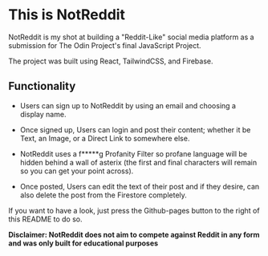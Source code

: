 # This is NotReddit

NotReddit is my shot at building a "Reddit-Like" social media platform as a submission for The Odin Project's final JavaScript Project.

The project was built using React, TailwindCSS, and Firebase.

## Functionality

- Users can sign up to NotReddit by using an email and choosing a display name.

- Once signed up, Users can login and post their content; whether it be Text, an Image, or a Direct Link to somewhere else.

- NotReddit uses a f*****g Profanity Filter so profane language will be hidden behind a wall of asterix (the first and final characters will remain so you can get your point across).

- Once posted, Users can edit the text of their post and if they desire, can also delete the post from the Firestore completely.

If you want to have a look, just press the Github-pages button to the right of this README to do so.

**Disclaimer: NotReddit does not aim to compete against Reddit in any form and was only built for educational purposes**



